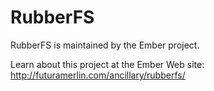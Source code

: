 # RubberFS

RubberFS is maintained by the Ember project.

Learn about this project at the Ember Web site: http://futuramerlin.com/ancillary/rubberfs/
